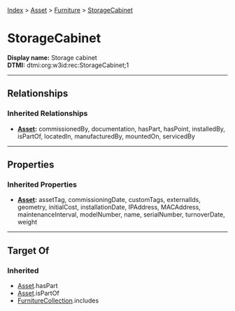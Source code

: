 [Index](../../Index.md) > [Asset](../Asset.md) > [Furniture](Furniture.md) > [StorageCabinet](#)
# StorageCabinet

**Display name:** Storage cabinet<br />
**DTMI:** dtmi:org:w3id:rec:StorageCabinet;1

---

## Relationships

### Inherited Relationships
* **[Asset](../Asset.md):** commissionedBy, documentation, hasPart, hasPoint, installedBy, isPartOf, locatedIn, manufacturedBy, mountedOn, servicedBy

---

## Properties

### Inherited Properties
* **[Asset](../Asset.md):** assetTag, commissioningDate, customTags, externalIds, geometry, initialCost, installationDate, IPAddress, MACAddress, maintenanceInterval, modelNumber, name, serialNumber, turnoverDate, weight

---

## Target Of
### Inherited
* [Asset](../Asset.md).hasPart
* [Asset](../Asset.md).isPartOf
* [FurnitureCollection](../../Collection/FurnitureCollection.md).includes
